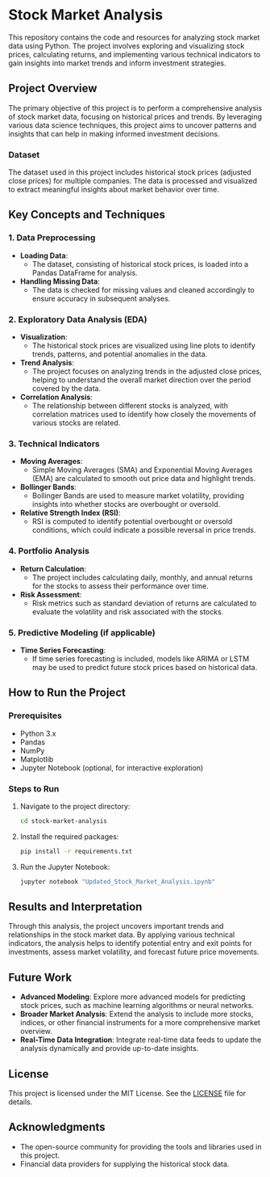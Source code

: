 # Stock Market Analysis

This repository contains the code and resources for analyzing stock market data using Python. The project involves exploring and visualizing stock prices, calculating returns, and implementing various technical indicators to gain insights into market trends and inform investment strategies.

## Project Overview

The primary objective of this project is to perform a comprehensive analysis of stock market data, focusing on historical prices and trends. By leveraging various data science techniques, this project aims to uncover patterns and insights that can help in making informed investment decisions.

### Dataset

The dataset used in this project includes historical stock prices (adjusted close prices) for multiple companies. The data is processed and visualized to extract meaningful insights about market behavior over time.

## Key Concepts and Techniques

### 1. **Data Preprocessing**
   - **Loading Data**:
     - The dataset, consisting of historical stock prices, is loaded into a Pandas DataFrame for analysis.
   - **Handling Missing Data**:
     - The data is checked for missing values and cleaned accordingly to ensure accuracy in subsequent analyses.

### 2. **Exploratory Data Analysis (EDA)**
   - **Visualization**:
     - The historical stock prices are visualized using line plots to identify trends, patterns, and potential anomalies in the data.
   - **Trend Analysis**:
     - The project focuses on analyzing trends in the adjusted close prices, helping to understand the overall market direction over the period covered by the data.
   - **Correlation Analysis**:
     - The relationship between different stocks is analyzed, with correlation matrices used to identify how closely the movements of various stocks are related.

### 3. **Technical Indicators**
   - **Moving Averages**:
     - Simple Moving Averages (SMA) and Exponential Moving Averages (EMA) are calculated to smooth out price data and highlight trends.
   - **Bollinger Bands**:
     - Bollinger Bands are used to measure market volatility, providing insights into whether stocks are overbought or oversold.
   - **Relative Strength Index (RSI)**:
     - RSI is computed to identify potential overbought or oversold conditions, which could indicate a possible reversal in price trends.

### 4. **Portfolio Analysis**
   - **Return Calculation**:
     - The project includes calculating daily, monthly, and annual returns for the stocks to assess their performance over time.
   - **Risk Assessment**:
     - Risk metrics such as standard deviation of returns are calculated to evaluate the volatility and risk associated with the stocks.

### 5. **Predictive Modeling (if applicable)**
   - **Time Series Forecasting**:
     - If time series forecasting is included, models like ARIMA or LSTM may be used to predict future stock prices based on historical data.

## How to Run the Project

### Prerequisites
- Python 3.x
- Pandas
- NumPy
- Matplotlib
- Jupyter Notebook (optional, for interactive exploration)

### Steps to Run
1. Navigate to the project directory:
   ```bash
   cd stock-market-analysis
   ```
2. Install the required packages:
   ```bash
   pip install -r requirements.txt
   ```
3. Run the Jupyter Notebook:
   ```bash
   jupyter notebook "Updated_Stock_Market_Analysis.ipynb"
   ```

## Results and Interpretation

Through this analysis, the project uncovers important trends and relationships in the stock market data. By applying various technical indicators, the analysis helps to identify potential entry and exit points for investments, assess market volatility, and forecast future price movements.

## Future Work
- **Advanced Modeling**: Explore more advanced models for predicting stock prices, such as machine learning algorithms or neural networks.
- **Broader Market Analysis**: Extend the analysis to include more stocks, indices, or other financial instruments for a more comprehensive market overview.
- **Real-Time Data Integration**: Integrate real-time data feeds to update the analysis dynamically and provide up-to-date insights.

## License

This project is licensed under the MIT License. See the [LICENSE](LICENSE) file for details.

## Acknowledgments

- The open-source community for providing the tools and libraries used in this project.
- Financial data providers for supplying the historical stock data.
